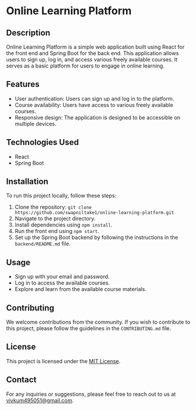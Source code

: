 
# Online Learning Platform

## Description
Online Learning Platform is a simple web application built using React for the front end and Spring Boot for the back end. This application allows users to sign up, log in, and access various freely available courses. It serves as a basic platform for users to engage in online learning.

## Features
- User authentication: Users can sign up and log in to the platform.
- Course availability: Users have access to various freely available courses.
- Responsive design: The application is designed to be accessible on multiple devices.

## Technologies Used
- React
- Spring Boot

## Installation
To run this project locally, follow these steps:
1. Clone the repository: `git clone https://github.com/swapniltake1/online-learning-platform.git`
2. Navigate to the project directory.
3. Install dependencies using `npm install`.
4. Run the front end using `npm start`.
5. Set up the Spring Boot backend by following the instructions in the `backend/README.md` file.

## Usage
- Sign up with your email and password.
- Log in to access the available courses.
- Explore and learn from the available course materials.

## Contributing
We welcome contributions from the community. If you wish to contribute to this project, please follow the guidelines in the `CONTRIBUTING.md` file.

## License
This project is licensed under the [MIT License](https://opensource.org/licenses/MIT).

## Contact
For any inquiries or suggestions, please feel free to reach out to us at [vivkum495051@gmail.com](mailto:vivkum49051@gmail.com).



